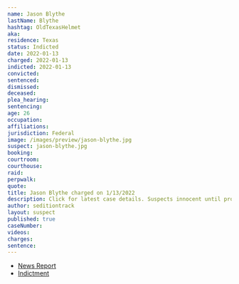 ```yaml
---
name: Jason Blythe
lastName: Blythe
hashtag: OldTexasHelmet
aka:
residence: Texas
status: Indicted
date: 2022-01-13
charged: 2022-01-13
indicted: 2022-01-13
convicted:
sentenced:
dismissed:
deceased:
plea_hearing:
sentencing:
age: 26
occupation:
affiliations:
jurisdiction: Federal
image: /images/preview/jason-blythe.jpg
suspect: jason-blythe.jpg
booking:
courtroom:
courthouse:
raid:
perpwalk:
quote:
title: Jason Blythe charged on 1/13/2022
description: Click for latest case details. Suspects innocent until proven guilty.
author: seditiontrack
layout: suspect
published: true
caseNumber:
videos:
charges:
sentence:
---
```

- [News Report](https://www.fox4news.com/news/fort-worth-man-charged-for-injuring-officers-during-capitol-riot)
- [Indictment](https://www.justice.gov/usao-dc/press-release/file/1464586/download)
